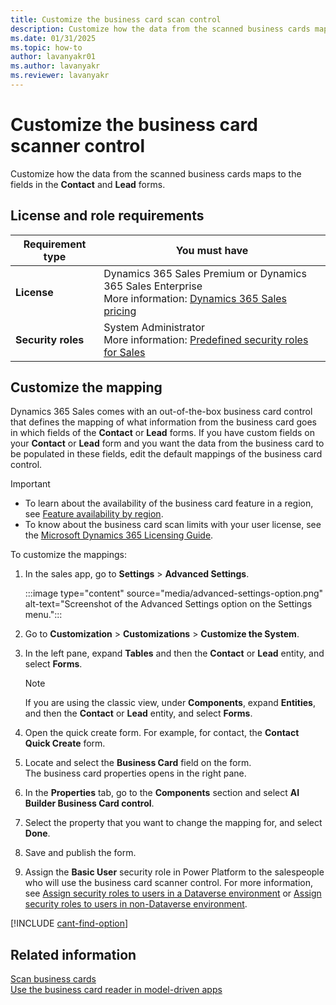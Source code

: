 ```yaml
---
title: Customize the business card scan control
description: Customize how the data from the scanned business cards maps to the fields in the Contact and Lead forms.
ms.date: 01/31/2025
ms.topic: how-to
author: lavanyakr01
ms.author: lavanyakr
ms.reviewer: lavanyakr
---
```


# Customize the business card scanner control
 
Customize how the data from the scanned business cards maps to the fields in the **Contact** and **Lead** forms.

## License and role requirements

| Requirement type | You must have |
|-----------------------|---------|
| **License** | Dynamics 365 Sales Premium or Dynamics 365 Sales Enterprise  <br>More information: [Dynamics 365 Sales pricing](https://dynamics.microsoft.com/sales/pricing/) |
| **Security roles** | System Administrator <br> More information: [Predefined security roles for Sales](security-roles-for-sales.md)|

## Customize the mapping

Dynamics 365 Sales comes with an out-of-the-box business card control that defines the mapping of what information from the business card goes in which fields of the **Contact** or **Lead** forms. If you have custom fields on your **Contact** or **Lead** form and you want the data from the business card to be populated in these fields, edit the default mappings of the business card control.

> [!IMPORTANT]
> - To learn about the availability of the business card feature in a region, see [Feature availability by region](/ai-builder/availability-region#availability-and-release-status-of-features-by-region).
> - To know about the business card scan limits with your user license, see the [Microsoft Dynamics 365 Licensing Guide](https://go.microsoft.com/fwlink/p/?LinkId=866544).

To customize the mappings:

1. In the sales app, go to **Settings** > **Advanced Settings**.  

    :::image type="content" source="media/advanced-settings-option.png" alt-text="Screenshot of the Advanced Settings option on the Settings menu.":::

1. Go to **Customization** > **Customizations** > **Customize the System**.  
1. In the left pane, expand **Tables** and then the **Contact** or **Lead** entity, and select **Forms**.

    >[!NOTE]
    >If you are using the classic view, under **Components**, expand **Entities**, and then the **Contact** or **Lead** entity, and select **Forms**.

1. Open the quick create form. For example, for contact, the **Contact Quick Create** form.  
1. Locate and select the **Business Card** field on the form.  
    The business card properties opens in the right pane.  
1. In the **Properties** tab, go to the **Components** section and select **AI Builder Business Card control**.  
1. Select the property that you want to change the mapping for, and select **Done**.  
1. Save and publish the form.  
1. Assign the **Basic User** security role in Power Platform to the salespeople who will use the business card scanner control. For more information, see [Assign security roles to users in a Dataverse environment](/power-platform/admin/database-security#assign-security-roles-to-users-in-an-environment-that-has-a-dataverse-database) or [Assign security roles to users in non-Dataverse environment](/power-platform/admin/database-security#assign-security-roles-to-users-in-an-environment-that-has-no-dataverse-database).  

[!INCLUDE [cant-find-option](../includes/cant-find-option.md)]

## Related information

[Scan business cards](scan-business-cards.md)  
[Use the business card reader in model-driven apps](/ai-builder/business-card-reader-component-model-driven)
